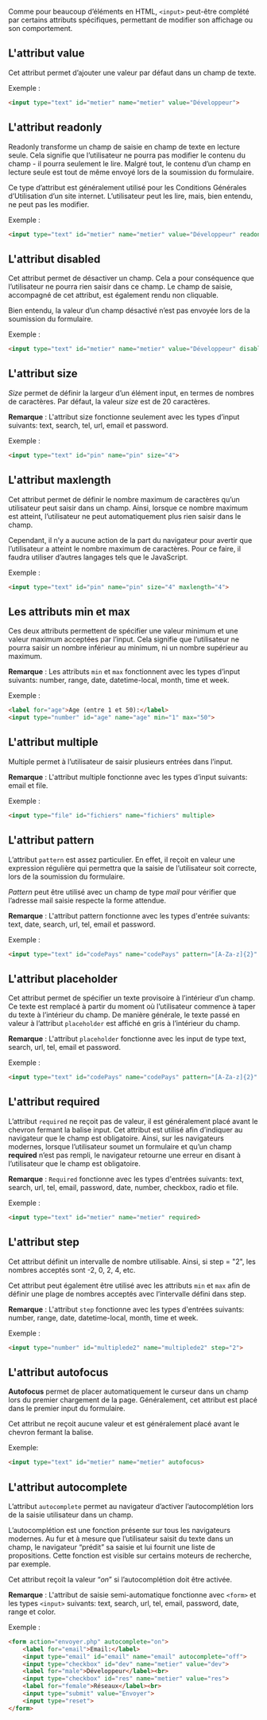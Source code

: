 Comme pour beaucoup d’éléments en HTML, ```<input>``` peut-être complété par certains attributs spécifiques, permettant de modifier son affichage ou son comportement.

## L'attribut value

Cet attribut permet d’ajouter une valeur par défaut dans un champ de texte.

Exemple :

``` html
<input type="text" id="metier" name="metier" value="Développeur">
```

## L'attribut readonly

Readonly transforme un champ de saisie en champ de texte en lecture seule. Cela signifie que l’utilisateur ne pourra pas modifier le contenu du champ - il pourra seulement le lire. Malgré tout, le contenu d’un champ en lecture seule est tout de même envoyé lors de la soumission du formulaire. 

Ce type d’attribut est généralement utilisé pour les Conditions Générales d’Utilisation d’un site internet. L’utilisateur peut les lire, mais, bien entendu, ne peut pas les modifier. 

Exemple :

``` html
<input type="text" id="metier" name="metier" value="Développeur" readonly>
```

## L'attribut disabled

Cet attribut permet de désactiver un champ. Cela a pour conséquence que l’utilisateur ne pourra rien saisir dans ce champ. Le champ de saisie, accompagné de cet attribut, est également rendu non cliquable.

Bien entendu, la valeur d’un champ désactivé n’est pas envoyée lors de la soumission du formulaire.

Exemple :

``` html
<input type="text" id="metier" name="metier" value="Développeur" disabled>
```

## L'attribut size

*Size* permet de définir la largeur d’un élément input, en termes de nombres de caractères. Par défaut, la valeur *size* est de 20 caractères. 

**Remarque** : L'attribut size fonctionne seulement avec les types d’input suivants: text, search, tel, url, email et password.

Exemple :

``` html
<input type="text" id="pin" name="pin" size="4">
```

## L'attribut maxlength

Cet attribut permet de définir le nombre maximum de caractères qu’un utilisateur peut saisir dans un champ. Ainsi, lorsque ce nombre maximum est atteint, l’utilisateur ne peut automatiquement plus rien saisir dans le champ. 

Cependant, il n’y a aucune action de la part du navigateur pour avertir que l’utilisateur a atteint le nombre maximum de caractères. Pour ce faire, il faudra utiliser d’autres langages tels que le JavaScript.

Exemple :

``` html
<input type="text" id="pin" name="pin" size="4" maxlength="4">
```

## Les attributs min et max

Ces deux attributs permettent de spécifier une valeur minimum et une valeur maximum acceptées par l’input. Cela signifie que l’utilisateur ne pourra saisir un nombre inférieur au minimum, ni un nombre supérieur au maximum.

__Remarque__ : Les attributs ```min``` et ```max``` fonctionnent avec les types d’input suivants: number, range, date, datetime-local, month, time et week.

Exemple :

``` html
<label for="age">Age (entre 1 et 50):</label>
<input type="number" id="age" name="age" min="1" max="50">
```

## L'attribut multiple

Multiple permet à l’utilisateur de saisir plusieurs entrées dans l’input.

**Remarque** : L'attribut multiple fonctionne avec les types d’input suivants: email et file.

Exemple :

``` html
<input type="file" id="fichiers" name="fichiers" multiple>
```

## L'attribut pattern

L’attribut ```pattern``` est assez particulier. En effet, il reçoit en valeur une expression régulière qui permettra que la saisie de l’utilisateur soit correcte, lors de la soumission du formulaire. 

*Pattern* peut être utilisé avec un champ de type *mail* pour vérifier que l’adresse mail saisie respecte la forme attendue. 

**Remarque** : L'attribut pattern fonctionne avec les types d'entrée suivants: text, date, search, url, tel, email et password.

Exemple :

``` html
<input type="text" id="codePays" name="codePays" pattern="[A-Za-z]{2}" title="Deux lettres pour le code pays, exemple FR">
```

## L'attribut placeholder

Cet attribut permet de spécifier un texte provisoire à l’intérieur d’un champ. Ce texte est remplacé à partir du moment où l’utilisateur commence à taper du texte à l’intérieur du champ. De manière générale, le texte passé en valeur à l’attribut ```placeholder``` est affiché en gris à l’intérieur du champ.

__Remarque__ : L'attribut ```placeholder``` fonctionne avec les input de type text, search, url, tel, email et password.

Exemple :

``` html
<input type="text" id="codePays" name="codePays" pattern="[A-Za-z]{2}" title="Deux lettres pour le code pays, exemple FR" placeholder="FR">
```

## L'attribut required

L’attribut ```required``` ne reçoit pas de valeur, il est généralement placé avant le chevron fermant la balise input. Cet attribut est utilisé afin d’indiquer au navigateur que le champ est obligatoire. Ainsi, sur les navigateurs modernes, lorsque l’utilisateur soumet un formulaire et qu’un champ **required** n’est pas rempli, le navigateur retourne une erreur en disant à l’utilisateur que le champ est obligatoire.

__Remarque__ : ```Required``` fonctionne avec les types d'entrées suivants: text, search, url, tel, email, password, date, number, checkbox, radio et file.

Exemple :

``` html
<input type="text" id="metier" name="metier" required>
```

## L'attribut step

Cet attribut définit un intervalle de nombre utilisable. Ainsi, si step = "2", les nombres acceptés sont -2, 0, 2, 4, etc.

Cet attribut peut également être utilisé avec les attributs ```min``` et ```max``` afin de définir une plage de nombres acceptés avec l’intervalle défini dans step.

__Remarque__ : L'attribut ```step``` fonctionne avec les types d'entrées suivants: number, range, date, datetime-local, month, time et week.

Exemple :

``` html
<input type="number" id="multiplede2" name="multiplede2" step="2">
```

## L'attribut autofocus

**Autofocus** permet de placer automatiquement le curseur dans un champ lors du premier chargement de la page. Généralement, cet attribut est placé dans le premier input du formulaire.

Cet attribut ne reçoit aucune valeur et est généralement placé avant le chevron fermant la balise.

Exemple:

``` html
<input type="text" id="metier" name="metier" autofocus>
```

## L'attribut autocomplete

L’attribut ```autocomplete``` permet au navigateur d’activer l’autocomplétion lors de la saisie utilisateur dans un champ. 

L’autocomplétion est une fonction présente sur tous les navigateurs modernes. Au fur et à mesure que l’utilisateur saisit du texte dans un champ, le navigateur “prédit” sa saisie et lui fournit une liste de propositions. Cette fonction est visible sur certains moteurs de recherche, par exemple.

Cet attribut reçoit la valeur “*on*” si l’autocomplétion doit être activée.

__Remarque__ : L'attribut de saisie semi-automatique fonctionne avec ```<form>``` et les types ```<input>``` suivants: text, search, url, tel, email, password, date, range et color.

Exemple :

``` html
<form action="envoyer.php" autocomplete="on">
    <label for="email">Email:</label>
    <input type="email" id="email" name="email" autocomplete="off">
    <input type="checkbox" id="dev" name="metier" value="dev">
    <label for="male">Développeur</label><br>
    <input type="checkbox" id="res" name="metier" value="res">
    <label for="female">Réseaux</label><br>
    <input type="submit" value="Envoyer">
    <input type="reset">
</form>
```